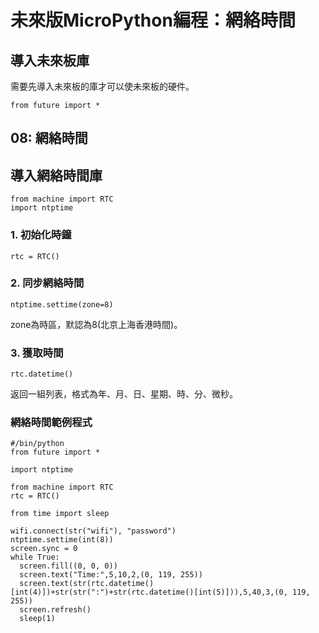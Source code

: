 # 未來版MicroPython編程：網絡時間

## 導入未來板庫

需要先導入未來板的庫才可以使未來板的硬件。

    from future import *
    
## 08:  網絡時間

## 導入網絡時間庫

    from machine import RTC
    import ntptime
    
### 1. 初始化時鐘

    rtc = RTC()

### 2. 同步網絡時間

    ntptime.settime(zone=8)
    
zone為時區，默認為8(北京上海香港時間)。
    
### 3. 獲取時間

    rtc.datetime()
    
返回一組列表，格式為年、月、日、星期、時、分、微秒。

### 網絡時間範例程式

    #/bin/python
    from future import *
    
    import ntptime
    
    from machine import RTC
    rtc = RTC()
    
    from time import sleep

    wifi.connect(str("wifi"), "password")
    ntptime.settime(int(8))
    screen.sync = 0
    while True:
      screen.fill((0, 0, 0))
      screen.text("Time:",5,10,2,(0, 119, 255))
      screen.text(str(rtc.datetime()[int(4)])+str(str(":")+str(rtc.datetime()[int(5)])),5,40,3,(0, 119, 255))
      screen.refresh()
      sleep(1)

